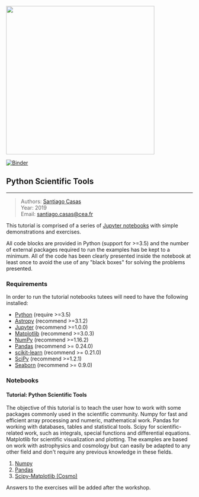 <a href="http://www.cosmostat.org/" target_="blank"><img src="http://www.cosmostat.org/wp-content/uploads/2017/07/CosmoStat-Logo_WhiteBK.jpg" width="400"></a>

[![Binder](https://mybinder.org/badge_logo.svg)](https://mybinder.org/v2/gh/Euclid-Python/Python-scientific-tools.git/master)

## Python Scientific Tools
---

> Authors: <font color='#f78c40'>[Santiago Casas](http://www.cosmostat.org/people/santiago-casas)</font>  
> Year: 2019  
> Email: [santiago.casas@cea.fr](mailto:santiago.casas@cea.fr)



This tutorial is comprised of a series of <a href="https://jupyter-notebook.readthedocs.io/en/stable/" target_="blanck">Jupyter notebooks</a> with simple demonstrations and exercises.

All code blocks are provided in Python (support for >=3.5) and the number of external packages required to run the examples has be kept to a minimum. All of the code has been clearly presented inside the notebook at least once to avoid the use of any "black boxes" for solving the problems presented.

### Requirements

In order to run the tutorial notebooks tutees will need to have the following installed:

* <a href="https://www.python.org/" target_="blank">Python</a> (require >=3.5)
* <a href="https://www.astropy.org/" target_="blank">Astropy</a> (recommend >=3.1.2)
* <a href="http://jupyter.org/" target_="blank">Jupyter</a> (recommend >=1.0.0)
* <a href="https://matplotlib.org/" target_="blank">Matplotlib</a> (recommend >=3.0.3)
* <a href="http://www.numpy.org/" target_="blank">NumPy</a> (recommend >=1.16.2)
* <a href="https://pandas.pydata.org/" target_="blank">Pandas</a> (recommend >= 0.24.0)
* <a href="https://scikit-learn.org/stable/" target_="blank">scikit-learn</a> (recommend >= 0.21.0)
* <a href="https://www.scipy.org/" target_="blank">SciPy</a> (recommend >=1.2.1)
* <a href="https://seaborn.pydata.org/" target_="blank">Seaborn</a> (recommend >= 0.9.0)

### Notebooks


#### Tutorial: Python Scientific Tools

The objective of this tutorial is to teach the user how to work with some packages commonly used in the scientific community. 
Numpy for fast and efficient array processing and numeric, mathematical work.
Pandas for working with databases, tables and statistical tools.
Scipy for scientific-related work, such as integrals, special functions and differential equations.
Matplotlib for scientific visualization and plotting.
The examples are based on work with astrophysics and cosmology but can easily be adapted to any other field and don't require any previous knowledge in these fields.

1. [Numpy](./Numpy-Advanced.ipynb)
1. [Pandas](./Pandas.ipynb)
1. [Scipy-Matplotlib (Cosmo)](./Scipy-Matplotlib-Cosmo.ipynb)

Answers to the exercises will be added after the workshop.
